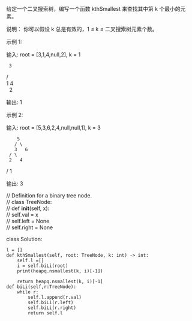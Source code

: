 给定一个二叉搜索树，编写一个函数 kthSmallest 来查找其中第 k 个最小的元素。

说明：
你可以假设 k 总是有效的，1 ≤ k ≤ 二叉搜索树元素个数。

示例 1:

  输入: root = [3,1,4,null,2], k = 1  

     3
   /  \
  1    4
   \
    2
   
输出: 1  

示例 2:

输入: root = [5,3,6,2,4,null,null,1], k = 3  

        5
       / \
       3   6
     / \
     2   4
   /
   1
 
输出: 3

// Definition for a binary tree node.  
// class TreeNode:  
//     def __init__(self, x):  
//         self.val = x  
//         self.left = None  
//         self.right = None  

class Solution:

    l = []
    def kthSmallest(self, root: TreeNode, k: int) -> int:
        self.l =[]
        i = self.biLi(root)
        print(heapq.nsmallest(k, i)[-1])
        
        return heapq.nsmallest(k, i)[-1]
    def biLi(self,r:TreeNode):
        while r:
            self.l.append(r.val)
            self.biLi(r.left) 
            self.biLi(r.right)
            return self.l
